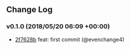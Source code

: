 ## Change Log

### v0.1.0 (2018/05/20 06:09 +00:00)

* [2f7628b](https://github.com/evenchange4/michaelhsu/commit/2f7628b6207e074c05b82f2ed1376648437c4592) feat: first commit (@evenchange4)
